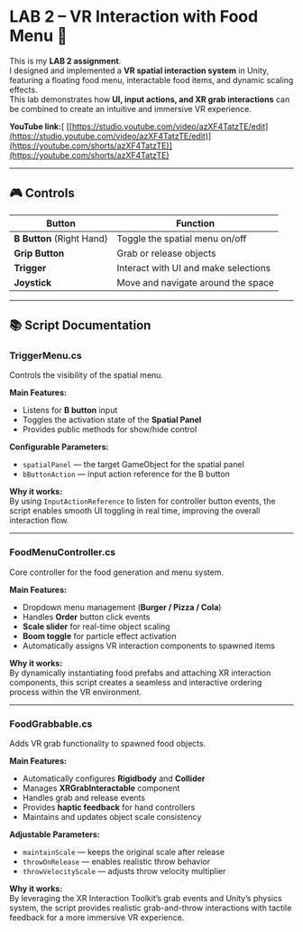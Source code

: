 # LAB 2 – VR Interaction with Food Menu 🍔

This is my **LAB 2 assignment**.  
I designed and implemented a **VR spatial interaction system** in Unity, featuring a floating food menu, interactable food items, and dynamic scaling effects.  
This lab demonstrates how **UI, input actions, and XR grab interactions** can be combined to create an intuitive and immersive VR experience.

**YouTube link:**[ [[https://studio.youtube.com/video/azXF4TatzTE/edit](https://studio.youtube.com/video/azXF4TatzTE/edit)](https://youtube.com/shorts/azXF4TatzTE)](https://youtube.com/shorts/azXF4TatzTE)

---

## 🎮 Controls

| Button | Function |
|--------|-----------|
| **B Button** (Right Hand) | Toggle the spatial menu on/off |
| **Grip Button** | Grab or release objects |
| **Trigger** | Interact with UI and make selections |
| **Joystick** | Move and navigate around the space |

---

## 📚 Script Documentation

### **TriggerMenu.cs**

Controls the visibility of the spatial menu.

**Main Features:**
- Listens for **B button** input  
- Toggles the activation state of the **Spatial Panel**  
- Provides public methods for show/hide control  

**Configurable Parameters:**
- `spatialPanel` — the target GameObject for the spatial panel  
- `bButtonAction` — input action reference for the B button  

**Why it works:**  
By using `InputActionReference` to listen for controller button events, the script enables smooth UI toggling in real time, improving the overall interaction flow.

---

### **FoodMenuController.cs**

Core controller for the food generation and menu system.

**Main Features:**
- Dropdown menu management (**Burger / Pizza / Cola**)  
- Handles **Order** button click events  
- **Scale slider** for real-time object scaling  
- **Boom toggle** for particle effect activation  
- Automatically assigns VR interaction components to spawned items  

**Why it works:**  
By dynamically instantiating food prefabs and attaching XR interaction components, this script creates a seamless and interactive ordering process within the VR environment.

---

### **FoodGrabbable.cs**

Adds VR grab functionality to spawned food objects.

**Main Features:**
- Automatically configures **Rigidbody** and **Collider**  
- Manages **XRGrabInteractable** component  
- Handles grab and release events  
- Provides **haptic feedback** for hand controllers  
- Maintains and updates object scale consistency  

**Adjustable Parameters:**
- `maintainScale` — keeps the original scale after release  
- `throwOnRelease` — enables realistic throw behavior  
- `throwVelocityScale` — adjusts throw velocity multiplier  

**Why it works:**  
By leveraging the XR Interaction Toolkit’s grab events and Unity’s physics system, the script provides realistic grab-and-throw interactions with tactile feedback for a more immersive VR experience.

